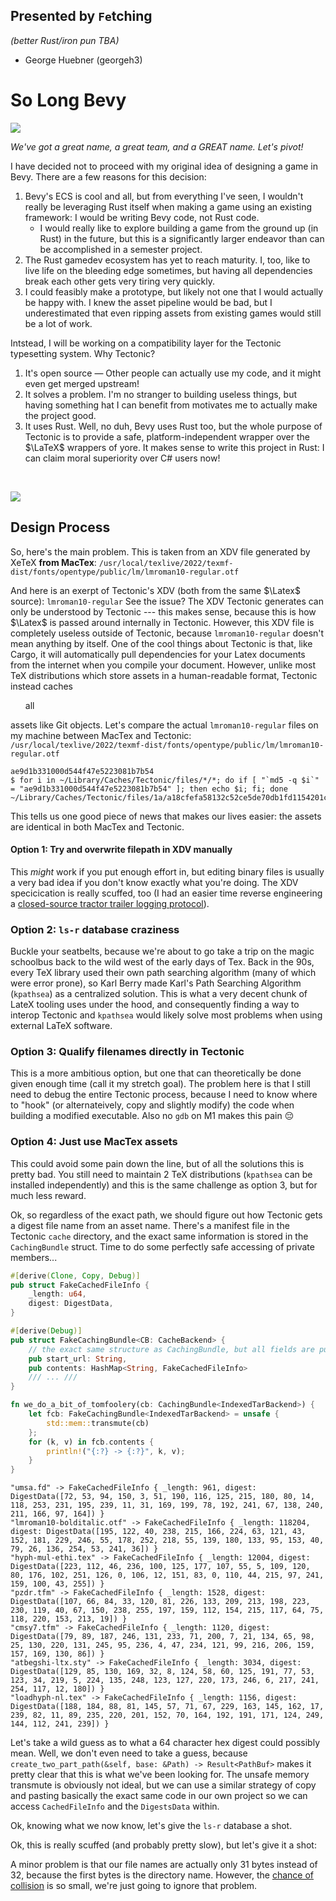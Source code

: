 ## Presented by `Fe`tching
*(better Rust/iron pun TBA)*
- George Huebner (georgeh3)

# So Long Bevy

[![](https://img.youtube.com/vi/M1vfXoUNDYA/0.jpg)](https://www.youtube.com/watch?v=M1vfXoUNDYA)

*We've got a great name, a great team, and a GREAT name. Let's pivot!*

I have decided not to proceed with my original idea of designing a game in Bevy. There are a few reasons for this decision:

1. Bevy's ECS is cool and all, but from everything I've seen, I wouldn't really be leveraging Rust itself when making a game using an existing framework: I would be writing Bevy code, not Rust code.
    * I would really like to explore building a game from the ground up (in Rust) in the future, but this is a significantly larger endeavor than can be accomplished in a semester project.
2. The Rust gamedev ecosystem has yet to reach maturity. I, too, like to live life on the bleeding edge sometimes, but having all dependencies break each other gets very tiring very quickly.
3. I could feasibly make a prototype, but likely not one that I would actually be happy with. I knew the asset pipeline would be bad, but I underestimated that even ripping assets from existing games would still be a lot of work.

Intstead, I will be working on a compatibility layer for the Tectonic typesetting system. Why Tectonic?

1. It's open source — Other people can actually use my code, and it might even get merged upstream!
2. It solves a problem. I'm no stranger to building useless things, but having something hat I can benefit from motivates me to actually make the project good.
3. It uses Rust. Well, no duh, Bevy uses Rust too, but the whole purpose of Tectonic is to provide a safe, platform-independent wrapper over the $\LaTeX$ wrappers of yore. It makes sense to write this project in Rust: I can claim moral superiority over C# users now!

<br>

![](Untitled.png)


## Design Process
So, here's the main problem. This is taken from an XDV file generated by XeTeX **from MacTex**:
```/usr/local/texlive/2022/texmf-dist/fonts/opentype/public/lm/lmroman10-regular.otf```

And here is an exerpt of Tectonic's XDV (both from the same $\Latex$ source):
```lmroman10-regular```
See the issue? The XDV Tectonic generates can only be understood by Tectonic --- this makes sense, because this is how $\Latex$ is passed around internally in Tectonic. However, this XDV file is completely useless outside of Tectonic, because `lmroman10-regular` doesn't mean anything by itself. One of the cool things about Tectonic is that, like Cargo, it will automatically pull dependencies for your Latex documents from the internet when you compile your document. However, unlike most TeX distributions which store assets in a human-readable format, Tectonic instead caches <ul>all</ul> assets like Git objects. Let's compare the actual `lmroman10-regular` files on my machine between MacTex and Tectonic:
```/usr/local/texlive/2022/texmf-dist/fonts/opentype/public/lm/lmroman10-regular.otf```

```$ md5 -q /usr/local/texlive/2022/texmf-dist/fonts/opentype/public/lm/lmroman10-regular.otf
ae9d1b331000d544f47e5223081b7b54
$ for i in ~/Library/Caches/Tectonic/files/*/*; do if [ "`md5 -q $i`" = "ae9d1b331000d544f47e5223081b7b54" ]; then echo $i; fi; done
~/Library/Caches/Tectonic/files/1a/a18cfefa58132c52ce5de70db1fd1154201c19cd2b2cdaffba4906a33e6852
```
This tells us one good piece of news that makes our lives easier: the assets are identical in both MacTex and Tectonic.

#### Option 1: Try and overwrite filepath in XDV manually
This *might* work if you put enough effort in, but editing binary files is usually a very bad idea if you don't know exactly what you're doing. The XDV specicication is really scuffed, too (I had an easier time reverse engineering a [closed-source tractor trailer logging protocol](https://www.sae.org/publications/collections/content/j1939_dl/)).

### Option 2: `ls-r` database craziness
Buckle your seatbelts, because we're about to go take a trip on the magic schoolbus back to the wild west of the early days of Tex. Back in the 90s, every TeX library used their own path searching algorithm (many of which were error prone), so Karl Berry made Karl's Path Searching Algorithm (`kpathsea`) as a centralized solution. This is what a very decent chunk of LateX tooling uses under the hood, and consequently finding a way to interop Tectonic and `kpathsea` would likely solve most problems when using external LaTeX software.

### Option 3: Qualify filenames directly in Tectonic
This is a more ambitious option, but one that can theoretically be done given enough time (call it my stretch goal). The problem here is that I still need to debug the entire Tectonic process, because I need to know where to "hook" (or alternateively, copy and slightly modify) the code when building a modified executable. Also no `gdb` on M1 makes this pain 😔

### Option 4: Just use MacTex assets
This could avoid some pain down the line, but of all the solutions this is pretty bad. You still need to maintain 2 TeX distributions (`kpathsea` can be installed independently) and this is the same challenge as option 3, but for much less reward.

Ok, so regardless of the exact path, we should figure out how Tectonic gets a digest file name from an asset name. There's a manifest file in the Tectonic `cache` directory, and the exact same information is stored in the `CachingBundle` struct. Time to do some perfectly safe accessing of private members...
```rs
#[derive(Clone, Copy, Debug)]
pub struct FakeCachedFileInfo {
    _length: u64,
    digest: DigestData,
}

#[derive(Debug)]
pub struct FakeCachingBundle<CB: CacheBackend> {
    // the exact same structure as CachingBundle, but all fields are pub
    pub start_url: String,
    pub contents: HashMap<String, FakeCachedFileInfo>
    /// ... ///
}

fn we_do_a_bit_of_tomfoolery(cb: CachingBundle<IndexedTarBackend>) {
    let fcb: FakeCachingBundle<IndexedTarBackend> = unsafe {
        std::mem::transmute(cb)
    };
    for (k, v) in fcb.contents {
        println!("{:?} -> {:?}", k, v);
    }
}
```

```
"umsa.fd" -> FakeCachedFileInfo { _length: 961, digest: DigestData([72, 53, 94, 150, 3, 51, 190, 116, 125, 215, 180, 80, 14, 118, 253, 231, 195, 239, 11, 31, 169, 199, 78, 192, 241, 67, 138, 240, 211, 166, 97, 164]) }
"lmroman10-bolditalic.otf" -> FakeCachedFileInfo { _length: 118204, digest: DigestData([195, 122, 40, 238, 215, 166, 224, 63, 121, 43, 152, 181, 229, 246, 55, 178, 252, 218, 55, 139, 180, 133, 95, 153, 40, 79, 26, 136, 254, 53, 241, 36]) }
"hyph-mul-ethi.tex" -> FakeCachedFileInfo { _length: 12004, digest: DigestData([223, 112, 46, 236, 100, 125, 177, 107, 55, 5, 109, 120, 80, 176, 102, 251, 126, 0, 106, 12, 151, 83, 0, 110, 44, 215, 97, 241, 159, 100, 43, 255]) }
"pzdr.tfm" -> FakeCachedFileInfo { _length: 1528, digest: DigestData([107, 66, 84, 33, 120, 81, 226, 133, 209, 213, 198, 223, 230, 119, 40, 67, 150, 238, 255, 197, 159, 112, 154, 215, 117, 64, 75, 118, 220, 153, 213, 19]) }
"cmsy7.tfm" -> FakeCachedFileInfo { _length: 1120, digest: DigestData([79, 89, 187, 246, 131, 233, 71, 200, 7, 21, 134, 65, 98, 25, 130, 220, 131, 245, 95, 236, 4, 47, 234, 121, 99, 216, 206, 159, 157, 169, 130, 86]) }
"atbegshi-ltx.sty" -> FakeCachedFileInfo { _length: 3034, digest: DigestData([129, 85, 130, 169, 32, 8, 124, 58, 60, 125, 191, 77, 53, 123, 34, 219, 5, 224, 135, 248, 123, 127, 220, 173, 246, 6, 217, 241, 254, 117, 12, 180]) }
"loadhyph-nl.tex" -> FakeCachedFileInfo { _length: 1156, digest: DigestData([188, 184, 88, 81, 145, 57, 71, 67, 229, 163, 145, 162, 17, 239, 82, 11, 89, 235, 220, 201, 152, 70, 164, 192, 191, 171, 124, 249, 144, 112, 241, 239]) }
```

Let's take a wild guess as to what a 64 character hex digest could possibly mean. Well, we don't even need to take a guess, because `create_two_part_path(&self, base: &Path) -> Result<PathBuf>` makes it pretty clear that this is what we've been looking for. The unsafe memory transmute is obviously not ideal, but we can use a similar strategy of copy and pasting basically the exact same code in our own project so we can access `CachedFileInfo` and the `DigestsData` within.

Ok, knowing what we now know, let's give the `ls-r` database a shot.


Ok, this is really scuffed (and probably pretty slow), but let's give it a shot:


A minor problem is that our file names are actually only 31 bytes instead of 32, because the first bytes is the directory name. However, the [chance of collision](https://stackoverflow.com/questions/10434326/hash-collision-in-git#:~:text=Picking%20atoms%20on%2010%20Moons) is so small, we're just going to ignore that problem.